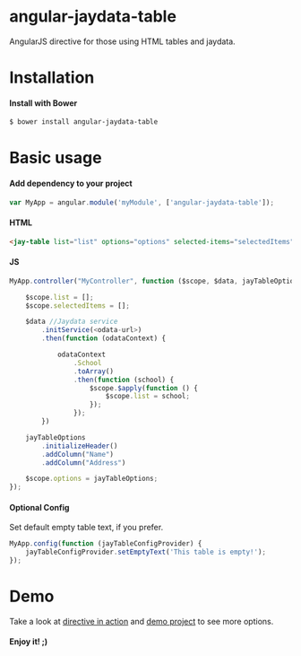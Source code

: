 # angular-jaydata-table
AngularJS directive for those using HTML tables and jaydata.

# Installation

#### Install with Bower

```sh
$ bower install angular-jaydata-table
```

# Basic usage

#### Add dependency to your project
```js
var MyApp = angular.module('myModule', ['angular-jaydata-table']);
```

#### HTML
```html
<jay-table list="list" options="options" selected-items="selectedItems"></jay-table>
```

#### JS
```js
MyApp.controller("MyController", function ($scope, $data, jayTableOptions) {

    $scope.list = [];
    $scope.selectedItems = [];

    $data //Jaydata service
        .initService(<odata-url>)
        .then(function (odataContext) {

            odataContext
                .School
                .toArray()
                .then(function (school) {
                    $scope.$apply(function () {
                        $scope.list = school;
                    });
                });
        })

    jayTableOptions
        .initializeHeader()
        .addColumn("Name")
        .addColumn("Address")

    $scope.options = jayTableOptions;
});
```

#### Optional Config

Set default empty table text, if you prefer.

```js
MyApp.config(function (jayTableConfigProvider) {
    jayTableConfigProvider.setEmptyText('This table is empty!');
});
```

# Demo

Take a look at [directive in action](http://gabrielsimplicio.github.io/angular-jaydata-table/) and [demo project](https://github.com/gabrielsimplicio/angular-jaydata-table/tree/master/demo) to see more options.

#### Enjoy it! ;)